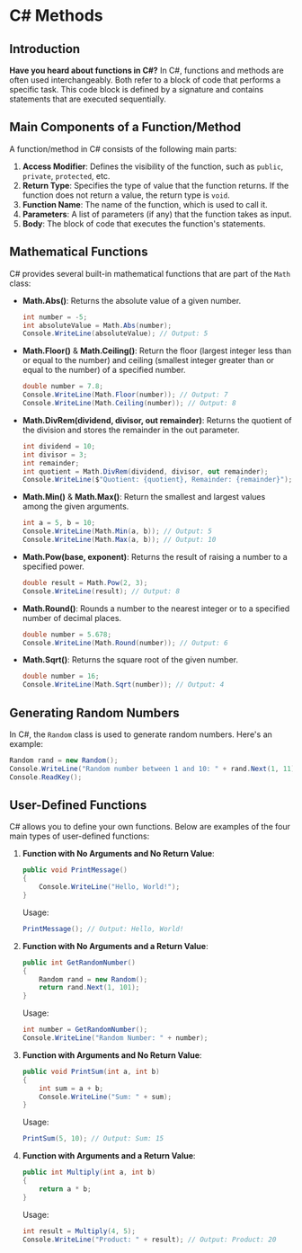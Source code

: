 # C# Methods 

## Introduction

**Have you heard about functions in C#?** In C#, functions and methods are often used interchangeably. Both refer to a block of code that performs a specific task. This code block is defined by a signature and contains statements that are executed sequentially.

## Main Components of a Function/Method

A function/method in C# consists of the following main parts:

1. **Access Modifier**: Defines the visibility of the function, such as `public`, `private`, `protected`, etc.
2. **Return Type**: Specifies the type of value that the function returns. If the function does not return a value, the return type is `void`.
3. **Function Name**: The name of the function, which is used to call it.
4. **Parameters**: A list of parameters (if any) that the function takes as input.
5. **Body**: The block of code that executes the function's statements.

## Mathematical Functions

C# provides several built-in mathematical functions that are part of the `Math` class:

- **Math.Abs()**: Returns the absolute value of a given number.

  ```csharp
  int number = -5;
  int absoluteValue = Math.Abs(number);
  Console.WriteLine(absoluteValue); // Output: 5
  ```

- **Math.Floor()** & **Math.Ceiling()**: Return the floor (largest integer less than or equal to the number) and ceiling (smallest integer greater than or equal to the number) of a specified number.

  ```csharp
  double number = 7.8;
  Console.WriteLine(Math.Floor(number)); // Output: 7
  Console.WriteLine(Math.Ceiling(number)); // Output: 8
  ```

- **Math.DivRem(dividend, divisor, out remainder)**: Returns the quotient of the division and stores the remainder in the out parameter.

  ```csharp
  int dividend = 10;
  int divisor = 3;
  int remainder;
  int quotient = Math.DivRem(dividend, divisor, out remainder);
  Console.WriteLine($"Quotient: {quotient}, Remainder: {remainder}"); // Output: Quotient: 3, Remainder: 1
  ```

- **Math.Min()** & **Math.Max()**: Return the smallest and largest values among the given arguments.

  ```csharp
  int a = 5, b = 10;
  Console.WriteLine(Math.Min(a, b)); // Output: 5
  Console.WriteLine(Math.Max(a, b)); // Output: 10
  ```

- **Math.Pow(base, exponent)**: Returns the result of raising a number to a specified power.

  ```csharp
  double result = Math.Pow(2, 3);
  Console.WriteLine(result); // Output: 8
  ```

- **Math.Round()**: Rounds a number to the nearest integer or to a specified number of decimal places.

  ```csharp
  double number = 5.678;
  Console.WriteLine(Math.Round(number)); // Output: 6
  ```

- **Math.Sqrt()**: Returns the square root of the given number.

  ```csharp
  double number = 16;
  Console.WriteLine(Math.Sqrt(number)); // Output: 4
  ```

## Generating Random Numbers

In C#, the `Random` class is used to generate random numbers. Here's an example:

```csharp
Random rand = new Random();
Console.WriteLine("Random number between 1 and 10: " + rand.Next(1, 11));
Console.ReadKey();
```

## User-Defined Functions

C# allows you to define your own functions. Below are examples of the four main types of user-defined functions:

1. **Function with No Arguments and No Return Value**:

   ```csharp
   public void PrintMessage()
   {
       Console.WriteLine("Hello, World!");
   }
   ```

   Usage:

   ```csharp
   PrintMessage(); // Output: Hello, World!
   ```

2. **Function with No Arguments and a Return Value**:

   ```csharp
   public int GetRandomNumber()
   {
       Random rand = new Random();
       return rand.Next(1, 101);
   }
   ```

   Usage:

   ```csharp
   int number = GetRandomNumber();
   Console.WriteLine("Random Number: " + number);
   ```

3. **Function with Arguments and No Return Value**:

   ```csharp
   public void PrintSum(int a, int b)
   {
       int sum = a + b;
       Console.WriteLine("Sum: " + sum);
   }
   ```

   Usage:

   ```csharp
   PrintSum(5, 10); // Output: Sum: 15
   ```

4. **Function with Arguments and a Return Value**:

   ```csharp
   public int Multiply(int a, int b)
   {
       return a * b;
   }
   ```

   Usage:

   ```csharp
   int result = Multiply(4, 5);
   Console.WriteLine("Product: " + result); // Output: Product: 20
   ```

